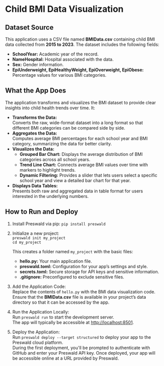 # Child BMI Data Visualization

## Dataset Source

This application uses a CSV file named **BMIData.csv** containing child BMI data collected from **2015 to 2023**. The dataset includes the following fields:

- **SchoolYear:** Academic year of the record.
- **NameHospital:** Hospital associated with the data.
- **Sex:** Gender information.
- **EpiUnderweight, EpiHealthyWeight, EpiOverweight, EpiObese:** Percentage values for various BMI categories.

## What the App Does

The application transforms and visualizes the BMI dataset to provide clear insights into child health trends over time. It:

- **Transforms the Data:**  
  Converts the raw, wide-format dataset into a long format so that different BMI categories can be compared side by side.
- **Aggregates the Data:**  
  Computes average BMI percentages for each school year and BMI category, summarizing the data for better clarity.
- **Visualizes the Data:**
  - **Grouped Bar Chart:** Displays the average distribution of BMI categories across all school years.
  - **Trend Line Chart:** Connects average BMI values over time with markers to highlight trends.
  - **Dynamic Filtering:** Provides a slider that lets users select a specific school year and view a detailed bar chart for that year.
- **Displays Data Tables:**  
  Presents both raw and aggregated data in table format for users interested in the underlying numbers.

## How to Run and Deploy

1. Install Preswald via pip: `pip install preswald`

2. Initialize a new project:  
   `preswald init my_project`  
   `cd my_project`

   This creates a folder named `my_project` with the basic files:

   - **hello.py:** Your main application file.
   - **preswald.toml:** Configuration for your app’s settings and style.
   - **secrets.toml:** Secure storage for API keys and sensitive information.
   - **.gitignore:** Preconfigured to exclude sensitive files.

3. Add the Application Code:  
   Replace the contents of `hello.py` with the BMI data visualization code. Ensure that the **BMIData.csv** file is available in your project’s data directory so that it can be accessed by the app.

4. Run the Application Locally:  
   Run `preswald run` to start the development server.  
   The app will typically be accessible at [http://localhost:8501](http://localhost:8501).

5. Deploy the Application:  
   Run `preswald deploy --target structured` to deploy your app to the Preswald cloud platform.  
   During the first deployment, you'll be prompted to authenticate with GitHub and enter your Preswald API key. Once deployed, your app will be accessible online at a URL provided by Preswald.

